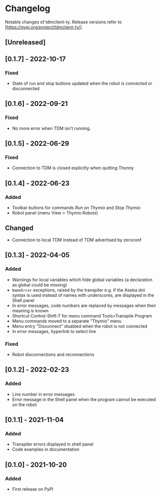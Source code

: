 # Changelog

Notable changes of tdmclient-ty. Release versions refer to [https://pypi.org/project/tdmclient-ty/].

## [Unreleased]

## [0.1.7] - 2022-10-17

### Fixed

- State of run and stop buttons updated when the robot is connected or disconnected

## [0.1.6] - 2022-09-21

### Fixed

- No more error when TDM isn't running.

## [0.1.5] - 2022-06-29

### Fixed

- Connection to TDM is closed explicitly when quitting Thonny

## [0.1.4] - 2022-06-23

### Added

- Toolbar buttons for commands _Run on Thymio_ and _Stop Thymio_
- Robot panel (menu View > Thymio Robots)

## Changed

- Connection to local TDM instead of TDM advertised by zeroconf

## [0.1.3] - 2022-04-05

### Added

- Warnings for local variables which hide global variables (a declaration as global could be missing)
- `NameError` exceptions, raised by the transpiler e.g. if the Aseba dot syntax is used instead of names with underscores, are displayed in the Shell panel
- In error messages, code numbers are replaced by messages when their meaning is known
- Shortcut Control-Shift-T for menu command Tools>Transpile Program
- Menu commands moved to a separate "Thymio" menu
- Menu entry "Disconnect" disabled when the robot is not connected
- In error messages, hyperlink to select line

### Fixed

- Robot disconnections and reconnections

## [0.1.2] - 2022-02-23

### Added

- Line number in error messages
- Error message in the Shell panel when the program cannot be executed on the robot

## [0.1.1] - 2021-11-04

### Added

- Transpiler errors displayed in shell panel
- Code examples in documentation

## [0.1.0] - 2021-10-20

### Added

- First release on PyPI
